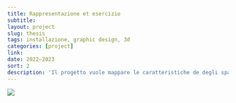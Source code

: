 ```yaml
---
title: Rappresentazione et esercizio
subtitle: 
layout: project
slug: thesis
tags: installazione, graphic design, 3d
categories: [project]
link:
date: 2022—2023
sort: 2
description: 'Il progetto vuole mappare le caratteristiche de degli spartiti grafici del Novecento in modo da progettare un archivio digitale che le accolga. Per farlo si è preso a campione l’opera di Domenico Guaccero, musicista pugliese attivo tra gli anni Sessanta e Ottanta. Dopo un’analisi teorica basata principalmente sul quadro di riferimento elaborato da Andrea Valle nel suo La notazione musicale contemporanea, si è proceduto a mettere in forma logica i dati acquisiti da questi spartiti. Per la produzione del prototipo si è analizzato lo stato dell’arte degli archivi nel campo culturale, e specificatamente musicale, progettando quindi un’architettura in linea con le regole di catalogazione italiane REICAT, combinate con le categorie d’analisi degli spartiti grafici messe a punto da Kurt Stone nel 1980. Il risultato è un modello di archivio eterarchico e scalabile agli spartiti grafici in generale, di cui si presenta con questa tesi un prototipo funzionante e implementabile.'
---
```


![]({{site.baseurl}}/projects/4.jpg)


